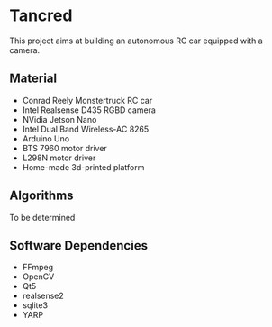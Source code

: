 Tancred
=======

This project aims at building an autonomous RC car equipped with a camera.

Material
--------
* Conrad Reely Monstertruck RC car
* Intel Realsense D435 RGBD camera
* NVidia Jetson Nano
* Intel Dual Band Wireless-AC 8265
* Arduino Uno
* BTS 7960 motor driver
* L298N motor driver
* Home-made 3d-printed platform

Algorithms
----------

To be determined

Software Dependencies
---------------------

* FFmpeg
* OpenCV
* Qt5
* realsense2
* sqlite3
* YARP

